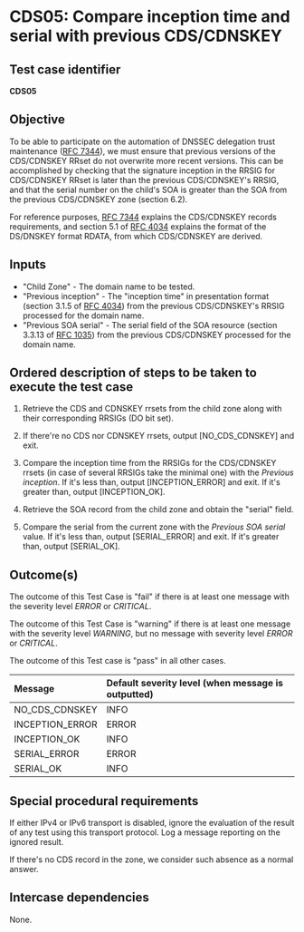 # CDS05: Compare inception time and serial with previous CDS/CDNSKEY

## Test case identifier

**CDS05**

## Objective

To be able to participate on the automation of DNSSEC delegation trust
maintenance ([RFC 7344]), we must ensure that previous versions of the
CDS/CDNSKEY RRset do not overwrite more recent versions. This can be
accomplished by checking that the signature inception in the RRSIG for
CDS/CDNSKEY RRset is later than the previous CDS/CDNSKEY's RRSIG, and
that the serial number on the child's SOA is greater than the SOA
from the previous CDS/CDNSKEY zone (section 6.2).

For reference purposes, [RFC 7344] explains the CDS/CDNSKEY records
requirements, and section 5.1 of [RFC 4034] explains the format
of the DS/DNSKEY format RDATA, from which CDS/CDNSKEY are derived.


## Inputs

* "Child Zone" - The domain name to be tested.
* "Previous inception" - The "inception time" in presentation format
  (section 3.1.5 of [RFC 4034]) from the previous CDS/CDNSKEY's RRSIG
  processed for the domain name.
* "Previous SOA serial" - The serial field of the SOA resource (section
  3.3.13 of [RFC 1035]) from the previous CDS/CDNSKEY processed for
  the domain name.


## Ordered description of steps to be taken to execute the test case

1. Retrieve the CDS and CDNSKEY rrsets from the child zone along with
   their corresponding RRSIGs (DO bit set).

2. If there're no CDS nor CDNSKEY rrsets, output [NO_CDS_CDNSKEY] and
   exit.

3. Compare the inception time from the RRSIGs for the CDS/CDNSKEY
   rrsets (in case of several RRSIGs take the minimal one) with the
   *Previous inception*. If it's less than, output [INCEPTION_ERROR]
   and exit. If it's greater than, output [INCEPTION_OK].

4. Retrieve the SOA record from the child zone and obtain the "serial"
   field.

5. Compare the serial from the current zone with the *Previous SOA
   serial* value. If it's less than, output [SERIAL_ERROR] and exit.
   If it's greater than, output [SERIAL_OK].


## Outcome(s)

The outcome of this Test Case is "fail" if there is at least one message
with the severity level *ERROR* or *CRITICAL*.

The outcome of this Test Case is "warning" if there is at least one message
with the severity level *WARNING*, but no message with severity level
*ERROR* or *CRITICAL*.

The outcome of this Test case is "pass" in all other cases.

Message          | Default severity level (when message is outputted)
:----------------|:-----------------------------------
NO_CDS_CDNSKEY   | INFO
INCEPTION_ERROR  | ERROR
INCEPTION_OK     | INFO
SERIAL_ERROR     | ERROR
SERIAL_OK        | INFO


## Special procedural requirements	

If either IPv4 or IPv6 transport is disabled, ignore the evaluation of the
result of any test using this transport protocol. Log a message reporting
on the ignored result.

If there's no CDS record in the zone, we consider such absence as a normal
answer.


## Intercase dependencies

None.


[RFC 7344]: https://tools.ietf.org/html/rfc7344
[RFC 4034]: https://tools.ietf.org/html/rfc4034
[RFC 1035]: https://tools.ietf.org/html/rfc1035
[Method4]: ../Methods.md#method-4-obtain-glue-address-records-from-parent
[Method5]: ../Methods.md#method-5-obtain-the-name-server-address-records-from-child

